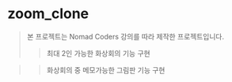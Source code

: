 # zoom_clone

> 본 프로젝트는 Nomad Coders 강의를 따라 제작한 프로젝트입니다.
>> 최대 2인 가능한 화상회의 기능 구현

>> 화상회의 중 메모가능한 그림판 기능 구현
